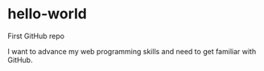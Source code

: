# hello-world
First GitHub repo

I want to advance my web programming skills and need to get familiar with GitHub. 

